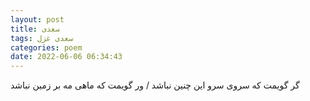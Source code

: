 ```yaml
---
layout: post
title: سعدی
tags: سعدی غزل
categories: poem
date: 2022-06-06 06:34:43
---
```


گر گویمت که سروی سرو این چنین نباشد / ور گویمت که ماهی مه بر زمین نباشد
